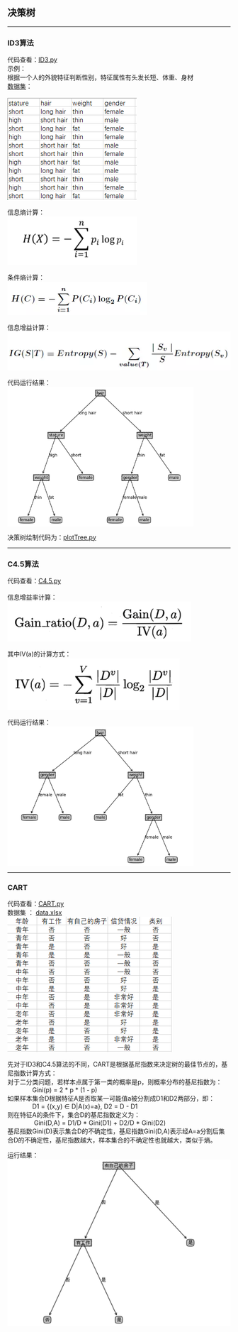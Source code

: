 
## 决策树
*** 
### ID3算法
代码查看：[ID3.py](ID3.py) <br>
示例： <br>
根据一个人的外貌特征判断性别，特征属性有头发长短、体重、身材 <br>
[数据集](gua.xlsx)： <br><br>
![DataSet](imgs/DataSet.png) <br> 

信息熵计算： <br> 
![ent](imgs/ent.png) 

条件熵计算：<br>
![tiao](imgs/tiao.png)  
 
信息增益计算：<br> 
![gain](imgs/gain.png) 
 
代码运行结果：<br> 
<img src="imgs/ID3.png" width="420" hegiht="300" align=center />
 
决策树绘制代码为：[plotTree.py](plotTree.py) 

***

### C4.5算法
代码查看：[C4.5.py](C45.py) <br><br>
信息增益率计算：<br> 
![c45](imgs/gain1.png) 

其中IV(a)的计算方式：<br> 
![IV](imgs/IV.png) 

代码运行结果：<br> 
<img src="imgs/C45.png" width="420" hegiht="300" align=center />

***

### CART
代码查看：[CART.py](CART.py) <br>
数据集 ： [data.xlsx](data.xlsx) <br>
![cartdata](imgs/cartimg.png)<br>

先对于ID3和C4.5算法的不同，CART是根据基尼指数来决定树的最佳节点的，基尼指数计算方式：<br>
对于二分类问题，若样本点属于第一类的概率是p，则概率分布的基尼指数为：<br>
&emsp;&emsp;&emsp;&emsp;Gini(p) = 2 \* p \* (1 - p) <br>
如果样本集合D根据特征A是否取某一可能值a被分割成D1和D2两部分，即：<br>
&emsp;&emsp;&emsp;&emsp;D1 = {(x,y) &in; D|A(x)=a}, D2 = D - D1 <br>
则在特征A的条件下，集合D的基尼指数定义为：<br>
&emsp;&emsp;&emsp;&emsp; Gini(D,A) = D1/D \* Gini(D1) + D2/D \* Gini(D2) <br>
基尼指数Gini(D)表示集合D的不确定性，基尼指数Gini(D,A)表示经A=a分割后集合D的不确定性，基尼指数越大，样本集合的不确定性也就越大，类似于熵。<br>

运行结果：<br>
![cartre](imgs/cartre.png)